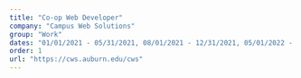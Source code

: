 ```yaml
---
title: "Co-op Web Developer"
company: "Campus Web Solutions"
group: "Work"
dates: "01/01/2021 - 05/31/2021, 08/01/2021 - 12/31/2021, 05/01/2022 - 08/31/2022"
order: 1
url: "https://cws.auburn.edu/cws"
---
```

